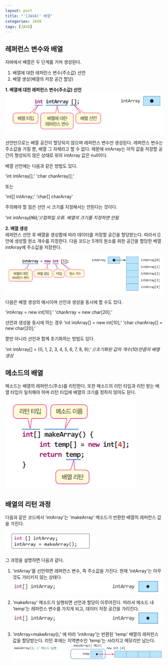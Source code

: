 ```yaml
---
layout: post
title: "'[JAVA]' 배열"
categories: JAVA
tags: [JAVA]
---
```


## **레퍼런스 변수와 배열**  
  
  
자바에서 배열은 두 단계를 거쳐 생성된다.
  1. 배열에 대한 레퍼런스 변수(주소값) 선언
  2. 배열 생성(배열의 저장 공간 할당)
 
  
**1. 배열에 대한 레퍼런스 변수(주소값) 선언**  
![image1](/assets/images/JavaImages/3.png)

  선언만으로는 배열 공간이 할당되지 않으며 레퍼런스 변수만 생성된다. 레퍼런스 변수는 주소값을 가질 뿐, 배열 그 자체라고 할 수 없다. 
  때문에 intArray는 아직 값을 저장할 공간이 형성되지 않은 상태로 위의 intArray 값은 null이다.  
  
  배열 선언에는 다음과 같은 방법도 있다.
  
  'int intArray[];'
  'char charArray[];'
  
  또는
  
  'int[] intArray;'
  'char[] charArray'
   
  주의해야 할 점은 선언 시 크기를 지정해서는 안된다는 것이다.
  
  'int intArray~~[10]~~;'*//컴파일 오류. 배열의 크기를 지정하면 안됨*
  
**2. 배열 생성**  
  레퍼런스 선언 후 배열을 생성함에 따라 데이터를 저장할 공간을 할당받는다. 따라서 [] 안에 생성할 원소 개수를 지정한다. 
  다음 코드는 5개의 원소를 위한 공간을 할당한 배열 intArray에 주소값을 저장한다. 
  
  ![image2](/assets/images/JavaImages/6.png) 
  
  다음은 배열 생성의 예시이며 선언과 생성을 동시에 할 수도 있다.
  
  'intArray = new int[10];'
  'charArray = new char[20];'
  
  선언과 생성을 동시에 하는 경우
  'int intArray[] = new int[10];'
  'char charArray[] = new char[20];'
  
  뿐만 아니라 선언과 함께 초기화하는 방법도 있다.
  
  'int intArray[] = {0, 1, 2, 3, 4, 5, 6, 7, 8, 9};' *//초기화된 값의 개수(10)만큼의 배열 생성*
  
  
  
  ## **메소드의 배열**
  
  메소드는 배열의 레퍼런스(주소)를 리턴한다. 또한 메소드의 리턴 타입과 리턴 받는 배열 타입이 일치해야 하며 리턴 타입에 배열의 크기를 정하지 않아도 된다.
  
  ![image4](/assets/images/JavaImages/9.png) 
  
  
   ## **배열의 리턴 과정**
   
   다음과 같은 코드에서 'intArray'는 'makeArray' 메소드가 반환한 배열의 레퍼런스 값을 가진다.
  
  ![image5](/assets/images/JavaImages/10.png) 
  
  그 과정을 설명하면 다음과 같다.
  
  1. 'intArray'를 선언하면 레퍼런스 변수, 즉 주소값을 가진다. 현재 'intArray'는 아무것도 가리키지 않는 상태다.
    ![image6](/assets/images/JavaImages/11.png)
   
  2. 'makeArray' 메소드가 실행되면 선언과 할당이 이루어진다. 따라서 메소드 내 'temp'는 레퍼런스 변수를 가지게 되고, 데이터 저장 공간을 가리킨다.
    ![image7](/assets/images/JavaImages/11.png)
    
  3. 'intArray=makeArray();' 에 따라 'intArray'는 반환된 'temp' 배열의 레퍼런스 값을 할당받는다. 리턴 후에는 지역변수인 'temp'는 사라지고 메모리만 남는다.
    ![image8](/assets/images/JavaImages/12.png)
    
    
  
